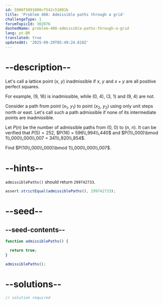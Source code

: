 ```yaml
---
id: 5900f5091000cf542c51001b
title: 'Problem 408: Admissible paths through a grid'
challengeType: 1
forumTopicId: 302076
dashedName: problem-408-admissible-paths-through-a-grid
lang: pt-BR
translated: true
updatedAt: '2025-09-29T05:49:24.818Z'
---
```


# --description--

Let's call a lattice point ($x$, $y$) inadmissible if $x$, $y$ and $x + y$ are all positive perfect squares.

For example, (9, 16) is inadmissible, while (0, 4), (3, 1) and (9, 4) are not.

Consider a path from point ($x_1$, $y_1$) to point ($x_2$, $y_2$) using only unit steps north or east. Let's call such a path admissible if none of its intermediate points are inadmissible.

Let $P(n)$ be the number of admissible paths from (0, 0) to ($n$, $n$). It can be verified that $P(5) = 252$, $P(16) = 596\\,994\\,440$ and $P(1\\,000)\bmod 1\\,000\\,000\\,007 = 341\\,920\\,854$.

Find $P(10\\,000\\,000)\bmod 1\\,000\\,000\\,007$.

# --hints--

`admissiblePaths()` should return `299742733`.

```js
assert.strictEqual(admissiblePaths(), 299742733);
```

# --seed--

## --seed-contents--

```js
function admissiblePaths() {

  return true;
}

admissiblePaths();
```

# --solutions--

```js
// solution required
```

